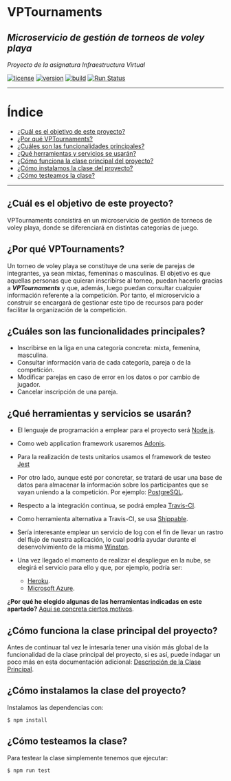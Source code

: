 # VPTournaments
## *Microservicio de gestión de torneos de voley playa*

*Proyecto de la asignatura Infraestructura Virtual*

[![license](https://img.shields.io/badge/license-GPLv3-brightgreen)](https://www.gnu.org/licenses/gpl-3.0.html)   [![version](https://img.shields.io/badge/version-v0.3-blue)](https://github.com/pramartinez/IV_project) [![build](https://travis-ci.org/pramartinez/IV_project.svg?branch=master)](https://travis-ci.org/pramartinez/IV_project/builds) [![Run Status](https://api.shippable.com/projects/5d9a289f029be100073e11e9/badge?branch=master)]()

___________________________________

Índice
======
<!--ts-->
  - [¿Cuál es el objetivo de este proyecto?](#%c2%bfcu%c3%a1l-es-el-objetivo-de-este-proyecto)
  - [¿Por qué VPTournaments?](#%c2%bfpor-qu%c3%a9-vptournaments)
  - [¿Cuáles son las funcionalidades principales?](#%c2%bfcu%c3%a1les-son-las-funcionalidades-principales)
  - [¿Qué herramientas y servicios se usarán?](#%c2%bfqu%c3%a9-herramientas-y-servicios-se-usar%c3%a1n)
  - [¿Cómo funciona la clase principal del proyecto?](#%c2%bfc%c3%b3mo-funciona-la-clase-principal-del-proyecto)
  - [¿Cómo instalamos la clase del proyecto?](#%c2%bfc%c3%b3mo-instalamos-la-clase-del-proyecto)
  - [¿Cómo testeamos la clase?](#%c2%bfc%c3%b3mo-testeamos-la-clase)
<!--te-->

__________________________________________


<a name="%c2%bfcu%c3%a1l-es-el-objetivo-de-este-proyecto"></a> 
## ¿Cuál es el objetivo de este proyecto?
VPTournaments consistirá en un microservicio de gestión de torneos de voley playa, donde se diferenciará en distintas categorías de juego.

<a name="%c2%bfpor-qu%c3%a9-vptournaments"></a> 
## ¿Por qué VPTournaments?
Un torneo de voley playa se constituye de una serie de parejas de integrantes, ya sean mixtas, femeninas o masculinas. El objetivo es que aquellas personas que quieran inscribirse al torneo, puedan hacerlo gracias a ***VPTournaments*** y que, además, luego puedan consultar cualquier información referente a la competición. Por tanto, el microservicio a construir se encargará de gestionar este tipo de recursos para poder facilitar la organización de la competición.

<a name="%c2%bfcu%c3%a1les-son-las-funcionalidades-principales"></a> 
## ¿Cuáles son las funcionalidades principales?
-   Inscribirse en la liga en una categoría concreta: mixta, femenina, masculina.
-   Consultar información varia de cada categoría, pareja o de la competición.
-   Modificar parejas en caso de error en los datos o por cambio de jugador.
-   Cancelar inscripción de una pareja.

<a name="%c2%bfqu%c3%a9-herramientas-y-servicios-se-usar%c3%a1n"></a> 
## ¿Qué herramientas y servicios se usarán?
- El lenguaje de programación a emplear para el proyecto será [Node.js](https://nodejs.org/es/about/).

- Como web application framework usaremos [Adonis](https://adonisjs.com/).

- Para la realización de tests unitarios usamos el framework de testeo [Jest](https://jestjs.io/)

- Por otro lado, aunque esté por concretar, se tratará de usar una base de datos para almacenar la información sobre los participantes que se vayan uniendo a la competición. Por ejemplo: [PostgreSQL](https://www.postgresql.org/).

- Respecto a la integración continua, se podrá emplea [Travis-CI](https://travis-ci.org/). 
 
- Como herramienta alternativa a Travis-CI, se usa [Shippable](https://app.shippable.com/).

- Sería interesante emplear un servicio de log con el fin de llevar un rastro del flujo de nuestra aplicación, lo cual podría ayudar durante el desenvolvimiento de la misma [Winston](https://github.com/winstonjs/winston).

- Una vez llegado el momento de realizar el despliegue en la nube, se elegirá el servicio para ello y que, por ejemplo, podría ser: 
  - [Heroku](https://www.heroku.com/home).
  - [Microsoft Azure](https://azure.microsoft.com/es-es/free/search/?&ef_id=EAIaIQobChMIp7Gn16_z5AIVCLDtCh3jUA2cEAAYASAAEgJ_cfD_BwE:G:s&OCID=AID2000115_SEM_VAab2G2A&MarinID=VAab2G2A_325772882790_azure_e_c__68954907492_kwd-49508422&lnkd=Google_Azure_Brand&dclid=CJbPsNiv8-QCFRDV1QodhagCXw).

**¿Por qué he elegido algunas de las herramientas indicadas en este apartado?** [Aquí se concreta ciertos motivos](https://github.com/pramartinez/IV_project/blob/master/docs/documentation.md).

<a name="%c2%bfc%c3%b3mo-funciona-la-clase-principal-del-proyecto"></a> 
## ¿Cómo funciona la clase principal del proyecto?
Antes de continuar tal vez le intesaría tener una visión más global de la funcionalidad de la clase principal del proyecto, si es así, puede indagar un poco más en esta documentación adicional: [Descripción de la Clase Principal](https://github.com/pramartinez/IV_project/blob/master/docs/descripcion_clase.md).

<a name="c2%bfc%c3%b3mo-instalamos-la-clase-del-proyecto"></a>   
## ¿Cómo instalamos la clase del proyecto?

Instalamos las dependencias con:

    $ npm install

<a name="%c2%bfc%c3%b3mo-testeamos-la-clase"></a> 
## ¿Cómo testeamos la clase?
Para testear la clase simplemente tenemos que ejecutar:

    $ npm run test



